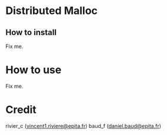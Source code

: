 # Distributed Malloc

## How to install

Fix me.

# How to use

Fix me.

# Credit

rivier_c (vincent1.riviere@epita.fr)
baud_f (daniel.baud@epita.fr)
